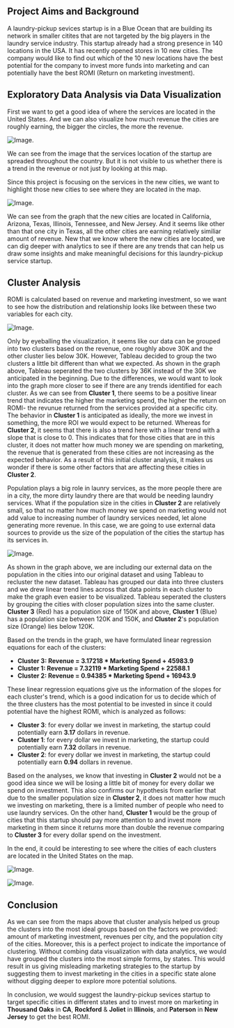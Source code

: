 ## **Project Aims and Background**
A laundry-pickup sevices startup is in a Blue Ocean that are building its network in smaller citites that are not targeted by the big players in the laundry service industry. This startup already had a strong presence in 140 locations in the USA. It has recently opened stores in 10 new cities. The company would like to find out which of the 10 new locations have the best potential for the company to invest more funds into marketing and can potentially have the best ROMI (Return on marketing investment).

## **Exploratory Data Analysis via Data Visualization**
First we want to get a good idea of where the services are located in the United States. And we can also visualize how much revenue the cities are roughly earning, the bigger the circles, the more the revenue.

![Image](https://raw.githubusercontent.com/claire-cheng/Laundry-Pickup-Marketing-Strategy/master/Service%20locations.png).

We can see from the image that the services location of the startup are spreaded throughout the country. But it is not visible to us whether there is a trend in the revenue or not just by looking at this map.

Since this project is focusing on the services in the new cities, we want to highlight those new cities to see where they are located in the map.

![Image](https://raw.githubusercontent.com/claire-cheng/Laundry-Pickup-Marketing-Strategy/master/New%20cities%20locations.png).

We can see from the graph that the new cities are located in California, Arizona, Texas, Illinois, Tennessee, and New Jersey. And it seems like other than that one city in Texas, all the other cities are earning relatively similiar amount of revenue.
New that we know where the new cities are located, we can dig deeper with analytics to see if there are any trends that can help us draw some insights and make meaningful decisions for this laundry-pickup service startup.

## **Cluster Analysis**
ROMI is calculated based on revenue and marketing investment, so we want to see how the distribution and relationship looks like between these two variables for each city. 

![Image](https://raw.githubusercontent.com/claire-cheng/Laundry-Pickup-Marketing-Strategy/master/Clustering%20without%20population.png).

Only by eyeballing the visualization, it seems like our data can be grouped into two clusters based on the revenue, one roughly above 30K and the other cluster lies below 30K. However, Tableau decided to group the two clusters a little bit different than what we expected. As shown in the graph above, Tableau seperated the two clusters by 36K instead of the 30K we anticipated in the beginning. Due to the differences, we would want to look into the graph more closer to see if there are any trends identified for each cluster. As we can see from **Cluster 1**, there seems to be a positive linear trend that indicates the higher the marketing spend, the higher the return on ROMI- the revunue returned from the services provided at a specific city. The behavior in **Cluster 1** is anticipated as ideally, the more we invest in something, the more ROI we would expect to be returned. Whereas for **Cluster 2**, it seems that there is also a trend here with a linear trend with a slope that is close to 0. This indicates that for those cities that are in this cluster, it does not matter how much money we are spending on marketing, the revenue that is generated from these cities are not increasing as the expected behavior. As a result of this initial cluster analysis, it makes us wonder if there is some other factors that are affecting these cities in **Cluster 2**. 

Population plays a big role in launry services, as the more people there are in a city, the more dirty laundry there are that would be needing laundry services. What if the population size in the cities in **Cluster 2** are relatively small, so that no matter how much money we spend on marketing would not add value to increasing number of laundry services needed, let alone generating more revenue. In this case, we are going to use external data sources to provide us the size of the population of the cities the startup has its services in. 

![Image](https://raw.githubusercontent.com/claire-cheng/Laundry-Pickup-Marketing-Strategy/master/Clustering%20with%20population.png).

As shown in the graph above, we are including our external data on the population in the cities into our original dataset and using Tableau to recluster the new dataset. Tableau has grouped our data into three clusters and we drew linear trend lines across that data points in each cluster to make the graph even easier to be visualized. Tableau seperated the clusters by grouping the cities with closer population sizes into the same cluster. **Cluster 3** (Red) has a population size of 150K and above, **Cluster 1** (Blue) has a population size between 120K and 150K, and **Cluster 2**'s population size (Orange) lies below 120K. 

Based on the trends in the graph, we have formulated linear regression equations for each of the clusters:
 - **Cluster 3: Revenue = 3.17218 * Marketing Spend + 45983.9**
 - **Cluster 1: Revenue = 7.32119 * Marketing Spend + 22588.1**
 - **Cluster 2: Revenue = 0.94385 * Marketing Spend + 16943.9**

These linear regression equations give us the information of the slopes for each cluster's trend, which is a good indication for us to decide which of the three clusters has the most potential to be invested in since it could potential have the highest ROMI, which is analyzed as follows:
 - **Cluster 3**: for every dollar we invest in marketing, the startup could potentially earn **3.17** dollars in revenue.
 - **Cluster 1**: for every dollar we invest in marketing, the startup could potentially earn **7.32** dollars in revenue.
 - **Cluster 2**: for every dollar we invest in marketing, the startup could potentially earn **0.94** dollars in revenue.

Based on the analyses, we know that investing in **Cluster 2** would not be a good idea since we will be losing a little bit of money for every dollar we spend on investment. This also confirms our hypothesis from earlier that due to the smaller population size in **Cluster 2**, it does not matter how much we investing on marketing, there is a limited number of people who need to use laundry services. On the other hand, **Cluster 1** would be the group of cities that this startup should pay more attention to and invest more marketing in them since it returns more than double the revenue comparing to **Cluster 3** for every dollar spend on the investment. 

In the end, it could be interesting to see where the cities of each clusters are located in the United States on the map.

![Image](https://raw.githubusercontent.com/claire-cheng/Laundry-Pickup-Marketing-Strategy/master/all_cities.png).

![Image](https://raw.githubusercontent.com/claire-cheng/Laundry-Pickup-Marketing-Strategy/master/location%20of%20clusters%20new%20cities.png).

## **Conclusion**
As we can see from the maps above that cluster analysis helped us group the clusters into the most ideal groups based on the factors we provided: amount of marketing investment, revenues per city, and the population city of the cities. Moreover, this is a perfect project to indicate the importance of clustering. Without combing data visualization with data analytics, we would have grouped the clusters into the most simple forms, by states. This would result in us giving misleading marketing strategies to the startup by suggesting them to invest marketing in the cities in a specific state alone without digging deeper to explore more potential solutions. 

In conclusion, we would suggest the laundry-pickup sevices startup to target specific cities in different states and to invest more on marketing in **Thousand Oaks** in **CA**, **Rockford** & **Joliet** in **Illinois**, and **Paterson** in **New Jersey** to get the best ROMI.
